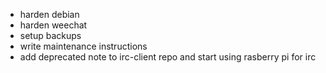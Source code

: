 * harden debian
* harden weechat
* setup backups
* write maintenance instructions
* add deprecated note to irc-client repo and start using rasberry pi for irc
